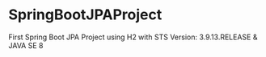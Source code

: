 # SpringBootJPAProject
First Spring Boot JPA Project using H2 with STS Version: 3.9.13.RELEASE &amp; JAVA SE 8
